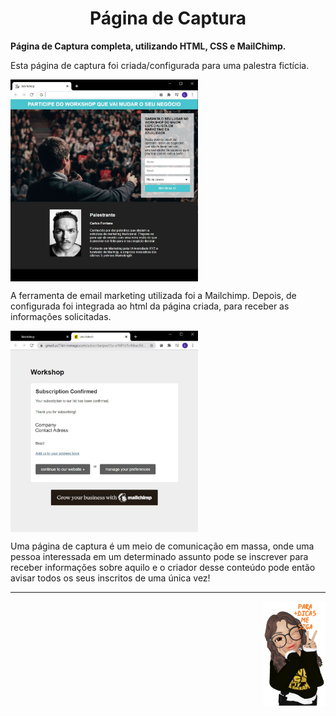 <h1 align="center">
Página de Captura
</h1> 

**Página de Captura completa, utilizando HTML, CSS e MailChimp.**

Esta página de captura foi criada/configurada para uma palestra fictícia.

<img src="https://github.com/narelo/capture-page/blob/main/images/example.JPG?raw=true" align="center" alt="page" width="300"> 

<p>A ferramenta de email marketing utilizada foi a Mailchimp. Depois, de configurada foi integrada ao html da página criada, para receber as informações solicitadas.</p>

<img src="https://github.com/narelo/capture-page/blob/main/images/inscricao.JPG?raw=true" align="center" alt="subscription" width="300">

<p>
Uma página de captura é um meio de comunicação em massa, onde uma pessoa interessada em um determinado assunto pode se inscrever para receber informações sobre aquilo e o criador desse conteúdo pode então avisar todos os seus inscritos de uma única vez!
</p>

<hr>

<img src="https://github.com/narelo/capture-page/blob/main/images/avatar.png?raw=true" alt="avatar" align="right" width="100px">
